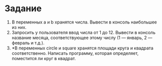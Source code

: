 # Задание

1. В переменных a и b хранятся числа. Вывести в консоль наибольшее из них.
2. Запросить у пользователя ввод числа от 1 до 12. Вывести в консоль название месяца, соответствующее этому числу (1 — январь, 2 — февраль и т.д.).
3. \*В переменных circle и square хранятся площади круга и квадрата соответственно. Написать программу, которая определяет, поместится ли круг в квадрат.
